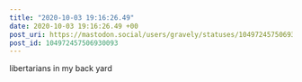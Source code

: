 ```yaml
---
title: "2020-10-03 19:16:26.49"
date: 2020-10-03 19:16:26.49 +00
post_uri: https://mastodon.social/users/gravely/statuses/104972457506930093
post_id: 104972457506930093
---
```

libertarians in my back yard


